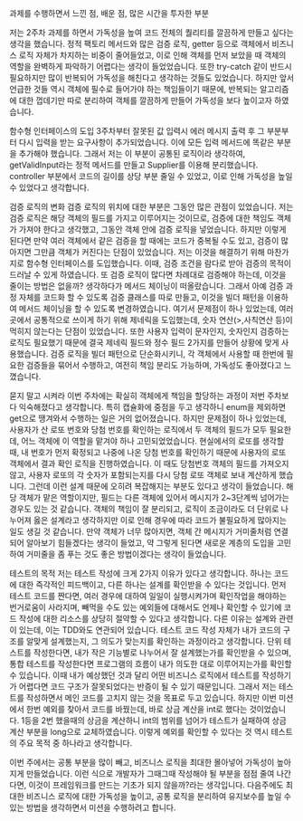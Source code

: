 과제를 수행하면서 느낀 점, 배운 점, 많은 시간을 투자한 부분

저는 2주차 과제를 하면서 가독성을 높여 코드 전체의 퀄리티를 깔끔하게 만들고 싶다는 생각을 했습니다. 정적 팩토리 메서드와 많은 검증 로직, getter 등으로 객체에서 비즈니스 로직 자체가 차지하는 비중이 줄어들었고, 이로 인해 객체를 먼저 보았을 때 객체의 역할을 완벽하게 파악하기 어렵다는 생각이 들었었습니다. 또한 try-catch 같이 반드시 필요하지만 많이 반복되어 가독성을 해친다고 생각하는 것들도 있었습니다. 하지만 앞서 언급한 것들 역시 객체에 필수로 들어가야 하는 책임들이기 때문에, 반복되는 알고리즘에 대한 껍데기만 따로 분리하여 객체를 깔끔하게 만들어 가독성을 보다 높이고자 하였습니다.

함수형 인터페이스의 도입
3주차부터 잘못된 값 입력시 에러 메시지 출력 후 그 부분부터 다시 입력을 받는 요구사항이 추가되었습니다. 이에 모든 입력 메서드에 똑같은 부분을 추가해야 했습니다. 그래서 저는 이 부분이 공통된 로직이라 생각하여, getValidInput라는 정적 메서드를 만들고 Supplier를 이용해 분리했습니다. controller 부분에서 코드의 길이를 상당 부분 줄일 수 있었고, 이로 인해 가독성을 높일 수 있었다고 생각합니다.

검증 로직의 변화
검증 로직의 위치에 대한 부분은 그동안 많은 관점이 있었습니다. 저는 검증 로직은 해당 객체의 필드를 가지고 이루어지는 것이므로, 검증에 대한 책임도 객체가 가져야 한다고 생각했고, 그동안 객체 안에 검증 로직을 넣었습니다. 하지만 이렇게 된다면 만약 여러 객체에서 같은 검증을 할 때에는 코드가 중복될 수도 있고, 검증이 많아지면 그만큼 객체가 커진다는 단점이 있었습니다. 저는 이것을 해결하기 위해 마찬가지로 함수형 인터페이스를 도입했습니다. 이때, 검증 조건을 람다로 받아 검증의 목적이 드러날 수 있게 하였습니다. 또 검증 로직이 많다면 차례대로 검증해야 하는데, 이것을 줄이는 방법은 없을까? 생각하다가 메서드 체이닝이 떠올랐습니다. 그래서 아예 검증 과정 자체를 코드화 할 수 있도록 검증 클래스를 따로 만들고, 이것을 빌더 패턴을 이용하여 메서드 체이닝을 할 수 있도록 변경하였습니다. 여기서 문제점이 하나 있었는데, 여러 곳에서 공통적으로 쓰이게 하기 위해 제네릭을 도입했는데, 숫자 연산(>,사칙연산 등)이 먹히지 않는다는 단점이 있었습니다. 또한 사용자 입력이 문자인지, 숫자인지 검증하는 로직도 필요했기 때문에 결국 제네릭 필드와 정수 필드 2가지를 만들어 상황에 맞게 사용했습니다. 
검증 로직을 빌더 패턴으로 단순화시키니, 각 객체에서 사용할 때 한번에 필요한 검증들을 묶어서 수행하고, 여전히 책임 분리도 가능하며, 가독성도 좋아졌다고 느꼈습니다.

묻지 말고 시켜라
이번 주차에는 확실히 객체에게 책임을 할당하는 과정이 저번 주차보다 익숙해졌다고 생각합니다. 특히 캡슐화에 중점을 두고 생각하니 enum을 제외하면 get으로 땡겨와서 수행하는 일은 거의 없어졌습니다. 
하지만 문제점이 하나 있었는데, 사용자가 산 로또 번호와 당첨 번호를 확인하는 로직에서 두 객체의 필드가 모두 필요한데, 어느 객체에 이 역할을 맡겨야 하나 고민되었었습니다. 현실에서의 로또를 생각할 때, 내 번호가 먼저 확정되고 나중에 나온 당첨 번호를 확인하기 때문에 사용자의 로또 객체에서 결과 확인 로직을 진행하였습니다. 이 때도 당첨번호 객체의 필드를 가져오지 않고, 사용자 로또의 각 숫자가 포함되는지를 다시 당첨 로또 객체로 보내 계산하게 했습니다. 
그런데 이런 설계 때문에 오히려 복잡해지는 부분도 있다고 생각이 들었습니다. 해당 객체가 맡은 역할이지만, 필드는 다른 객체에 있어서 메시지가 2~3단계씩 넘어가는 경우도 있는 것 같습니다. 객체의 책임이 잘 분리되고, 로직이 조금이라도 더 단위로 나누어져 옳은 설계라고 생각하지만 이로 인해 경우에 따라 코드가 불필요하게 많아지는 일도 생길 것 같습니다. 만약 객체가 너무 많아지면, 객체 간 메시지가 거미줄처럼 연결되어 알아보기 힘들겠다는 생각이 들었고, 약 그렇게 된다면 새로운 계층의 도입을 고민하여 거미줄을 좀 푸는 것도 좋은 방법이겠다는 생각이 들었습니다.


테스트의 목적
저는 테스트 작성에 크게 2가지 이유가 있다고 생각합니다. 하나는 코드에 대한 즉각적인 피드백이고, 다른 하나는 설계를 확인받을 수 있다는 것입니다. 먼저 테스트 코드를 짠다면, 여러 경우에 대하여 일일이 실행시켜가며 확인작업을 해야하는 번거로움이 사라지며, 빼먹을 수도 있는 예외들에 대해서도 언제나 확인할 수 있기에 코드 작성에 대한 리소스를 상당히 절약할 수 있다고 생각합니다. 다른 이유는 설계와 관련이 있는데, 이는 TDD와도 연관되어 있습니다. 테스트 코드 작성 자체가 내가 코드의 구조를 알맞게 설계했는지, 그 의도가 맞는지를 확인하는 과정이라고 생각합니다. 단위 테스트를 작성한다면, 내가 작은 기능별로 나누어서 잘 설계했는가를 확인받을 수 있으며, 통합 테스트를 작성한다면 프로그램의 흐름이 내가 의도한 대로 이루어지는가를 확인할 수 있습니다. 이때 내가 예상했던 것과 달리 어떤 비즈니스 로직에서 테스트를 작성하기가 어렵다면 코드 구조가 잘못되었다는 반증이 될 수 있기 때문입니다. 그래서 저는 테스트를 작성하면서 메인 코드를 고치지 않는 것을 목표로 두고 있습니다. 하지만 이번 미션에서 한번 예외를 찾아서 코드를 바꿨는데, 바로 상금 계산을 int로 했다는 것이었습니다. 1등을 2번 했을때의 상금을 계산하니 int의 범위를 넘어가 테스트가 실패하여 상금 계산 부분을 long으로 교체하였습니다. 이렇게 예외를 확인할 수 있다는 것 역시 테스트의 주요 목적 중 하나라고 생각합니다.

이번 주에서는 공통 부분을 많이 빼고, 비즈니스 로직을 최대한 몰아넣어 가독성이 높아지게 만들었습니다. 이런 식으로 개발자가 그때그때 작성해야 될 부분을 점점 줄여 나간다면, 이것이 프레임워크를 만드는 기초가 되지 않을까?라는 생각입니다. 다음주에도 최대한 비즈니스 로직에 대한 가독성을 높이고, 공통 로직을 분리하여 유지보수를 높일 수 있는 방법을 생각하면서 미션을 수행하려고 합니다.